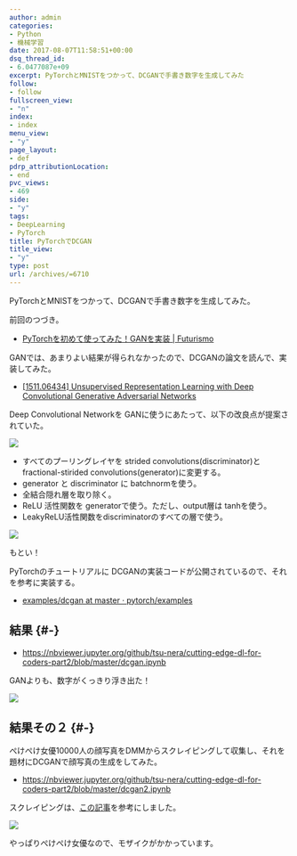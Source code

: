```yaml
---
author: admin
categories:
- Python
- 機械学習
date: 2017-08-07T11:58:51+00:00
dsq_thread_id:
- 6.0477087e+09
excerpt: PyTorchとMNISTをつかって、DCGANで手書き数字を生成してみた
follow:
- follow
fullscreen_view:
- "n"
index:
- index
menu_view:
- "y"
page_layout:
- def
pdrp_attributionLocation:
- end
pvc_views:
- 469
side:
- "y"
tags:
- DeepLearning
- PyTorch
title: PyTorchでDCGAN
title_view:
- "y"
type: post
url: /archives/=6710
---
```


PyTorchとMNISTをつかって、DCGANで手書き数字を生成してみた。

前回のつづき。

  * [PyTorchを初めて使ってみた！GANを実装 | Futurismo][1]

GANでは、あまりよい結果が得られなかったので、DCGANの論文を読んで、実装してみた。

  * [[1511.06434] Unsupervised Representation Learning with Deep Convolutional Generative Adversarial Networks][2]

Deep Convolutional Networkを GANに使うにあたって、以下の改良点が提案されていた。

![][3]

  * すべてのプーリングレイヤを strided convolutions(discriminator)と fractional-stirided convolutions(generator)に変更する。
  * generator と discriminator に batchnormを使う。
  * 全結合隠れ層を取り除く。
  * ReLU 活性関数を generatorで使う。ただし、output層は tanhを使う。
  * LeakyReLU活性関数をdiscriminatorのすべての層で使う。

![][4]

もとい！

PyTorchのチュートリアルに DCGANの実装コードが公開されているので、それを参考に実装する。

  * [examples/dcgan at master · pytorch/examples][5]

## 結果 {#-}

  * <https://nbviewer.jupyter.org/github/tsu-nera/cutting-edge-dl-for-coders-part2/blob/master/dcgan.ipynb>

GANよりも、数字がくっきり浮き出た！

![][6]

## 結果その２ {#-}

ぺけぺけ女優10000人の顔写真をDMMからスクレイピングして収集し、それを題材にDCGANで顔写真の生成をしてみた。

  * <https://nbviewer.jupyter.org/github/tsu-nera/cutting-edge-dl-for-coders-part2/blob/master/dcgan2.ipynb>

スクレイピングは、[この記事][7]を参考にしました。

![][8]

やっぱりぺけぺけ女優なので、モザイクがかかっています。

 [1]: https://futurismo.biz/archives/6707
 [2]: https://arxiv.org/abs/1511.06434
 [3]: https://lh3.googleusercontent.com/Zo8gGJ-4S8MSEeSmmsln81A5y9P8IRpi0PCX6udD-xJRB_tA1eioAoDAc0X2tl2tc3PJZCDQ2bkQO2GhJChkMfjfvywV7TaieAtTgAJPviknVFJ0n2F2faqnceqAsuir91RytVJmz80bwrwuY70lYmLQcGFaHR-gVB7N5RzaEF6LEyyEfTbNoTkzv7ctGzcdh0s4VjhhDS2juWEa9R_pjO4DGGJqoRyigTtRZ1t2WLTS-FlzM29ig9p1T-qpX9rukiuRZff6G759x3KuFz7A37YoKOVni_E9LaXEN9yowoNmv0vieRqI92XM20DfgY8EwOapNNdEt4RnseYQT6uCAvi4YPg2bGvfz7yhv1hJlAg9ir94lIH0jQ9zGVBiCgbzo_PwDnSX9R28Iw4nnTMipgwyOjeQNG5n10iEIaDiTiGV3s4KnFtBag69i0BHVyYDMy5WtXDWTawvAf5Lcdluip1cDup8DmffB4Vg5lCq8mW7LOFYnfEEsSBYP203J0wUuRykbpmaEpvbZ96zMkZeQba-bxE2qL9whMzXF6itQDtn78H-F_7oqEeVjbXTS-nCfUWJvV-jbe1lOfOaG0p01uQWS4MCaknV4lgedAaFeluiIfCWZD6a7tSV=w807-h208-no
 [4]: https://lh3.googleusercontent.com/wnEv2iOCn_vr2WKOs90Z2ysBCwrrl0BJCK-UQ1_QKw8XudOTT1lP6wBXWcVOFxmK3nZ7uTpywjFWUAXH1g60V9h6qn4HS1PN_JasASoPrUGIjvHUCLfnybxktBD7tlzAEMFo-If5KzuBYcSgAWDAcpAbe7sKy2Okgr4hg7uJD4PhR1L9QOfc4zBzBmEv6tM57eyz4Bc79j4EIC-BQ52f1dR0_c2difVpsXcpwOu4uLaU43MaPdB-2-HkrTKzgJYozU0BLJPiX4UFuoXuikG7deAy5Y8aSBDdynSQN7D410JuRzIe2OqQcVkErYdOvQzR9ZE9i1xuZLinkKiscN20H-kEs4E_oRFMJHgGakQDMcmsK3YTCQ9jUxPZ8zb7-XCgct5AfMLO-D2sAgLYfdKVAH2SYknbTlgCeyeu2_JxzwEnPEbhNPJnqu05yhkk4Q_QB9ocnDqqNJU4Tr-MOQCyX7m4stbp5266fAnOVQxhUrq2voYhqo4tG7edPToXwKBbnmiRZz7TPuNvLPeoUPx8hswGtzxA7MqNgfsOVxTofuwHRnCfi0AzpP0bs08K8bm0sjVIlnFlb90PtNjmGdMJbkeLzcUXmKRCaqLRvb9A_YAVCZJ8sXz-XbA0=w805-h350-no
 [5]: https://github.com/pytorch/examples/tree/master/dcgan
 [6]: https://lh3.googleusercontent.com/PGHbgInPJ3q5Evw468oFntICg3RRexc6DmGDx4rmtyGDbSEQtQICrAQol1G-RJezs2GGKQc4vOsy0OEhxIkIBQZ-XRMvmt1hWFUM3wy3WFA9-SyP-00Q9FtVPabjLgyYFj54Ddpt-gnKRTVl0o7JvEz-bc-gGws_ATtRR7PQkDu9IOFPmVs_T0uMX87rUPsRf7T5DB8QF0IfW5BEqdYcEpfWyx1zlmJwrvextfopNlcO6c9nQ-UxN6jNWoTc9Y-epPpq7eOYBMYz1kspCciSbmzZOGC-6Z9N1W0jc1auEll_o4Y73Vq28tkQ3TunvUHX31y7dIdZf-NuRaprqfqTO4ClDoxCao_V81wKSqU5FJcvjIrhwPFIBG5SXmIsPXrvhB5_qIblQKCx-Zi7ZY_mDUYNoAnbEi59af4m8cjI0tTT1kYCiV7SrAj45uDhk3sDZmqY5CTB0L3XcvIMhquGRMrRTprHX13e80tRatErMAvZQwj7S2tN5gj-wRluPpD-BPGKbfP-IjSZMvNMg-PwPIvrTbXTCMBwdGPbrEHCLHgVz3eGLUVPvuBHrKQzVP9rGE7IdbxXWC0p1xyM1H-gnscWyTAZ57LDD9Fu9rBnp7ELGlfWm9R6QdZC=w261-h252-no
 [7]: https://aa-deb.hatenablog.com/entry/2015/12/02/hog%25e7%2589%25b9%25e5%25be%25b4%25e9%2587%258f%25e3%2581%25a8%25e4%25b8%25bb%25e6%2588%2590%25e5%2588%2586%25e5%2588%2586%25e6%259e%2590%25e3%2582%2592%25e7%2594%25a8%25e3%2581%2584%25e3%2581%25a6av%25
 [8]: https://lh3.googleusercontent.com/-tOU8wCSYsPKTy8-J27WUSEUV8qrq3OFKpNQAh-b70aATBzfhJcpdbZUCte_Vumuqs5__LEd3vuHqa7qEd0Drj3bJelBLQF9SGIL3DFBhN6LQ_Dr3_HBpAZW-LF14YtDmtgQdFWB9_lrZvWvd6H_jIchu-gCXz5NLzrd4LoDthqHv9WXhrdlSX3tEp-WqtKF6KEVXL4W7udmJdEKR8z1ld1ihCkCCOFjNyKdobVneTVtHqqXTGKaluVK1XpVeICyIb3gFx2zzsxGCEyvdQR28F2V1oifFD4pYfWSQRAe_Z7DU83sxPbJut1MYLpCWNNvTdilPhmdFvcVEJJYy1O8yxz17L-G20Hx6hvWAgjJwcxxgGWsnC4Gxf-wKGmcQ2CR8S4irs2F8Fi-j7wZbCIQiKVGnQyOL_19al2aOJrIJMWy87uI_6WAj3HT8uxgbcGesW4sm749CrIZT5ne3g-npWftNNyaiZ_jbZt3qnq4mazmBuOcY6W0TVEHbJA6YgCqLQe_H_eVR7h_5g8GFr-YgWvm6ybFyvODcds5QEyjnlMfItnmrsDUugq9SrgVrABaRef1JHBW8XF9jUb5oAhjY6EXRI8ThrAeN8kz8SLOsmeY41rJtICX2Cry=w261-h252-no